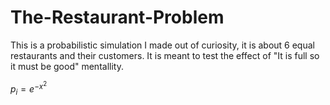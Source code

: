# The-Restaurant-Problem
This is a probabilistic simulation I made out of curiosity, it is about 6 equal restaurants and their customers. It is meant to test the effect of  "It is full so it must be good" mentallity.

$p_i = e^{-x^2}$

